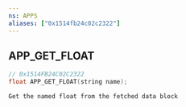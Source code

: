 ```yaml
---
ns: APPS
aliases: ["0x1514fb24c02c2322"]
---
```

## APP_GET_FLOAT

```c
// 0x1514FB24C02C2322
float APP_GET_FLOAT(string name);
```

```
Get the named float from the fetched data block
```
